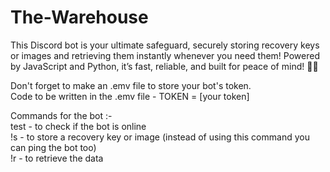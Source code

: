 # The-Warehouse
This Discord bot is your ultimate safeguard, securely storing recovery keys or images and retrieving them instantly whenever you need them! Powered by JavaScript and Python, it’s fast, reliable, and built for peace of mind! 🚀🔐

Don't forget to make an .emv file to store your bot's token.  
Code to be written in the .emv file - TOKEN = [your token]

Commands for the bot :-  
test - to check if the bot is online  
!s - to store a recovery key or image (instead of using this command you can ping the bot too)  
!r - to retrieve the data
